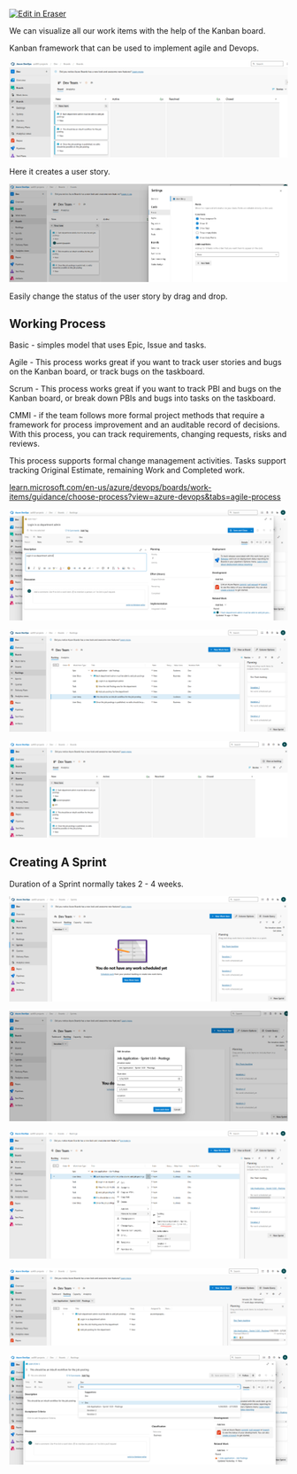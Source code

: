 <p><a target="_blank" href="https://app.eraser.io/workspace/eDLPeB2dCsVP7uoYxwxy" id="edit-in-eraser-github-link"><img alt="Edit in Eraser" src="https://firebasestorage.googleapis.com/v0/b/second-petal-295822.appspot.com/o/images%2Fgithub%2FOpen%20in%20Eraser.svg?alt=media&amp;token=968381c8-a7e7-472a-8ed6-4a6626da5501"></a></p>

We can visualize all our work items with the help of the Kanban board.

Kanban framework that can be used to implement agile and Devops.

![image.png](/.eraser/eDLPeB2dCsVP7uoYxwxy___kWG9Ag6Pl5QJVEzOMTAM4L2wJ053___zDlm0dCzOqwgLQTqu66UV.png "image.png")

Here it creates a user story.

![image.png](/.eraser/eDLPeB2dCsVP7uoYxwxy___kWG9Ag6Pl5QJVEzOMTAM4L2wJ053___rODgjRONbszem-6bGjDD6.png "image.png")

Easily change the status of the user story by drag and drop.

## Working Process
Basic  - simples model that uses Epic, Issue and tasks.

Agile - This process works great if you want to track user stories and bugs on the Kanban board, or track bugs on the taskboard.

Scrum - This process works great if you want to track PBI and bugs on the Kanban board, or break down PBIs and bugs into tasks on the taskboard.

CMMI - if the team follows more formal project methods that require a framework for process improvement and an auditable record of decisions. With this process, you can track requirements, changing requests, risks and reviews.

This process supports formal change management activities. Tasks support tracking Original Estimate, remaining Work and Completed work.

[﻿learn.microsoft.com/en-us/azure/devops/boards/work-items/guidance/choose-process?view=azure-devops&tabs=agile-process](https://learn.microsoft.com/en-us/azure/devops/boards/work-items/guidance/choose-process?view=azure-devops&tabs=agile-process) 

![image.png](/.eraser/eDLPeB2dCsVP7uoYxwxy___kWG9Ag6Pl5QJVEzOMTAM4L2wJ053___zge4WzQiTPAVEfWwnho-7.png "image.png")

![image.png](/.eraser/eDLPeB2dCsVP7uoYxwxy___kWG9Ag6Pl5QJVEzOMTAM4L2wJ053___ne-ACeNI1BBXi37HvxC5-.png "image.png")

![image.png](/.eraser/eDLPeB2dCsVP7uoYxwxy___kWG9Ag6Pl5QJVEzOMTAM4L2wJ053___svCavQpmv_oflPzKkOWEs.png "image.png")



## Creating A Sprint
Duration of a Sprint normally takes 2 - 4 weeks.

![image.png](/.eraser/eDLPeB2dCsVP7uoYxwxy___kWG9Ag6Pl5QJVEzOMTAM4L2wJ053___CNuUK6_75FR7X-WSCA5Ly.png "image.png")

![image.png](/.eraser/eDLPeB2dCsVP7uoYxwxy___kWG9Ag6Pl5QJVEzOMTAM4L2wJ053___wAD3XlSsZLgPcwhxZdYnj.png "image.png")

![image.png](/.eraser/eDLPeB2dCsVP7uoYxwxy___kWG9Ag6Pl5QJVEzOMTAM4L2wJ053___XeudqlZFQLpLkKuwaRKBO.png "image.png")

![image.png](/.eraser/eDLPeB2dCsVP7uoYxwxy___kWG9Ag6Pl5QJVEzOMTAM4L2wJ053___yNQZ4Ye2DsFXD3spIrUFn.png "image.png")

![image.png](/.eraser/eDLPeB2dCsVP7uoYxwxy___kWG9Ag6Pl5QJVEzOMTAM4L2wJ053___v1Kx52mjXva7214hdBtXU.png "image.png")





<!--- Eraser file: https://app.eraser.io/workspace/eDLPeB2dCsVP7uoYxwxy --->